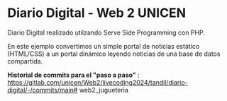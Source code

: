 # Diario Digital - Web 2 UNICEN
Diario Digital realizado utilzando Serve Side Programming con PHP.

En este ejemplo convertimos un simple portal de noticias estático (HTML/CSS) a un portal dinámico leyendo noticias de una base de datos compartida.

**Historial de commits para el "paso a paso"** : https://gitlab.com/unicen/Web2/livecoding2024/tandil/diario-digital/-/commits/main# web2_jugueteria
